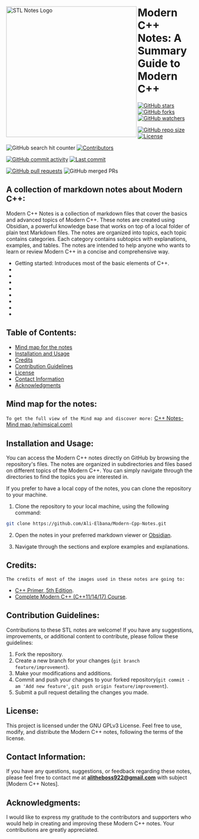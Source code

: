 <div>
  
<img align="left" src="https://github.com/Ali-Elbana/Modern-Cpp-Notes/assets/97269796/1105d36f-a3c5-4166-b3d7-26d5538df84a" alt="STL Notes Logo" width="350">

# **Modern C++ Notes: A Summary Guide to Modern C++**

[![GitHub stars](https://img.shields.io/github/stars/Ali-Elbana/Modern-Cpp-Notes?style=social)](https://github.com/Ali-Elbana/Modern-Cpp-Notes/stargazers) 
[![GitHub forks](https://img.shields.io/github/forks/Ali-Elbana/Modern-Cpp-Notes?style=social)](https://github.com/Ali-Elbana/Modern-Cpp-Notes/network/members) 
[![GitHub watchers](https://img.shields.io/github/watchers/Ali-Elbana/Modern-Cpp-Notes?style=social)](https://github.com/Ali-Elbana/Modern-Cpp-Notes/watchers)

[![GitHub repo size](https://img.shields.io/github/repo-size/Ali-Elbana/Modern-Cpp-Notes)](https://github.com/Ali-Elbana/Modern-Cpp-Notes) 
[![License](https://img.shields.io/github/license/Ali-Elbana/Modern-Cpp-Notes)](https://github.com/Ali-Elbana/Modern-Cpp-Notes/blob/main/LICENSE) 

![GitHub search hit counter](https://img.shields.io/github/search/Ali-Elbana/Modern-Cpp-Notes/goto?style=flat-square)
[![Contributors](https://img.shields.io/github/contributors/Ali-Elbana/Modern-Cpp-Notes)](https://github.com/Ali-Elbana/Modern-Cpp-Notes/graphs/contributors)

[![GitHub commit activity](https://img.shields.io/github/commit-activity/m/Ali-Elbana/Modern-Cpp-Notes)](https://github.com/Ali-Elbana/Modern-Cpp-Notes/commits/main) 
[![Last commit](https://img.shields.io/github/last-commit/Ali-Elbana/Modern-Cpp-Notes)](https://github.com/Ali-Elbana/Modern-Cpp-Notes/commits/main) 

[![GitHub pull requests](https://img.shields.io/github/issues-pr/Ali-Elbana/Modern-Cpp-Notes)](https://github.com/Ali-Elbana/Modern-Cpp-Notes/pulls)
![GitHub merged PRs](https://img.shields.io/github/issues-pr-closed/Ali-Elbana/Modern-Cpp-Notes?style=flat-square)

</div>

## A collection of markdown notes about Modern C++:

Modern C++ Notes is a collection of markdown files that cover the basics and advanced topics of Modern C++. These notes are created using Obsidian, a powerful knowledge base that works on top of a local folder of plain text Markdown files. The notes are organized into topics, each topic contains categories. Each category contains subtopics with explanations, examples, and tables. The notes are intended to help anyone who wants to learn or review Modern C++ in a concise and comprehensive way.

* Getting started: Introduces most of the basic elements of C++.
* 
* 
* 
* 
*
*
*
*

## Table of Contents:

- [Mind map for the notes](#mind_map_for_the_notes)
- [Installation and Usage](#installation-and-usage)
- [Credits](#credits)
- [Contribution Guidelines](#contribution_guidelines)
- [License](#license)
- [Contact Information](#contact-information)
- [Acknowledgments](#acknowledgments)

## Mind map for the notes:

`To get the full view of the Mind map and discover more:` [C++ Notes-Mind map (whimsical.com)](https://whimsical.com/c-notes-Bw1psx9ccXbrGeWpSUS9R5)

## Installation and Usage:

You can access the Modern C++ notes directly on GitHub by browsing the repository's files. The notes are organized in subdirectories and files based on different topics of the Modern C++. You can simply navigate through the directories to find the topics you are interested in.

If you prefer to have a local copy of the notes, you can clone the repository to your machine.

1. Clone the repository to your local machine, using the following command:

```BASH
git clone https://github.com/Ali-Elbana/Modern-Cpp-Notes.git
```
2. Open the notes in your preferred markdown viewer or [Obsidian](https://obsidian.md/download).

3. Navigate through the sections and explore examples and explanations.

## Credits:

`The credits of most of the images used in these notes are going to:`

- [C++ Primer, 5th Edition](https://www.informit.com/store/c-plus-plus-primer-0321714113).
- [Complete Modern C++ (C++11/14/17) Course](https://www.udemy.com/course/beg-modern-cpp/).

## Contribution Guidelines:

Contributions to these STL notes are welcome! If you have any suggestions, improvements, or additional content to contribute, please follow these guidelines:

1. Fork the repository.
2. Create a new branch for your changes (```git branch feature/improvement```).
3. Make your modifications and additions.
4. Commit and push your changes to your forked repository(```git commit -am 'Add new feature'```, ```git push origin feature/improvement```).
5. Submit a pull request detailing the changes you made.

## License:

This project is licensed under the GNU GPLv3 License. Feel free to use, modify, and distribute the Modern C++ notes, following the terms of the license.

## Contact Information:

If you have any questions, suggestions, or feedback regarding these notes, please feel free to contact me at **alitheboss922@gmail.com** with subject [Modern C++ Notes].

## Acknowledgments:

I would like to express my gratitude to the contributors and supporters who would help in creating and improving these Modern C++ notes. Your contributions are greatly appreciated.





